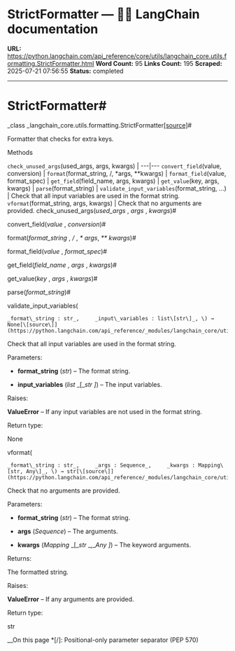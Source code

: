 # StrictFormatter — 🦜🔗 LangChain  documentation

**URL:** https://python.langchain.com/api_reference/core/utils/langchain_core.utils.formatting.StrictFormatter.html
**Word Count:** 95
**Links Count:** 195
**Scraped:** 2025-07-21 07:56:55
**Status:** completed

---

# StrictFormatter\#

_class _langchain\_core.utils.formatting.StrictFormatter[\[source\]](https://python.langchain.com/api_reference/_modules/langchain_core/utils/formatting.html#StrictFormatter)\#     

Formatter that checks for extra keys.

Methods

`check_unused_args`\(used\_args, args, kwargs\) |    ---|---   `convert_field`\(value, conversion\) |    `format`\(format\_string, /, \*args, \*\*kwargs\) |    `format_field`\(value, format\_spec\) |    `get_field`\(field\_name, args, kwargs\) |    `get_value`\(key, args, kwargs\) |    `parse`\(format\_string\) |    `validate_input_variables`\(format\_string, ...\) | Check that all input variables are used in the format string.   `vformat`\(format\_string, args, kwargs\) | Check that no arguments are provided.      check\_unused\_args\(_used\_args_ , _args_ , _kwargs_\)\#     

convert\_field\(_value_ , _conversion_\)\#     

format\(_format\_string_ , _/_ , _\* args_, _\*\* kwargs_\)\#     

format\_field\(_value_ , _format\_spec_\)\#     

get\_field\(_field\_name_ , _args_ , _kwargs_\)\#     

get\_value\(_key_ , _args_ , _kwargs_\)\#     

parse\(_format\_string_\)\#     

validate\_input\_variables\(

    _format\_string : str_,     _input\_variables : list\[str\]_, \) → None[\[source\]](https://python.langchain.com/api_reference/_modules/langchain_core/utils/formatting.html#StrictFormatter.validate_input_variables)\#     

Check that all input variables are used in the format string.

Parameters:     

  * **format\_string** \(_str_\) – The format string.

  * **input\_variables** \(_list_ _\[__str_ _\]_\) – The input variables.

Raises:     

**ValueError** – If any input variables are not used in the format string.

Return type:     

None

vformat\(

    _format\_string : str_,     _args : Sequence_,     _kwargs : Mapping\[str, Any\]_, \) → str[\[source\]](https://python.langchain.com/api_reference/_modules/langchain_core/utils/formatting.html#StrictFormatter.vformat)\#     

Check that no arguments are provided.

Parameters:     

  * **format\_string** \(_str_\) – The format string.

  * **args** \(_Sequence_\) – The arguments.

  * **kwargs** \(_Mapping_ _\[__str_ _,__Any_ _\]_\) – The keyword arguments.

Returns:     

The formatted string.

Raises:     

**ValueError** – If any arguments are provided.

Return type:     

str

__On this page   *[/]: Positional-only parameter separator (PEP 570)